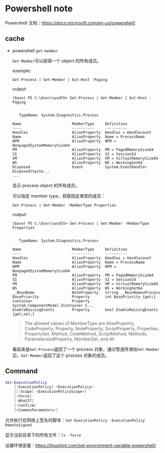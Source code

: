 # Powershell note

Powershell 文档：<https://docs.microsoft.com/en-us/powershell/>

## cache

* powershell `get-member`

    `Get-Member`可以获得一个 object 的所有成员。

    example:

    `Get-Process | Get-Member | Out-Host -Paging`

    output:

    ```
    (base) PS C:\Users\wsdlh> Get-Process | Get-Member | Out-Host -Paging


       TypeName: System.Diagnostics.Process

    Name                       MemberType     Definition
    ----                       ----------     ----------
    Handles                    AliasProperty  Handles = Handlecount
    Name                       AliasProperty  Name = ProcessName
    NPM                        AliasProperty  NPM = NonpagedSystemMemorySize64      
    PM                         AliasProperty  PM = PagedMemorySize64
    SI                         AliasProperty  SI = SessionId
    VM                         AliasProperty  VM = VirtualMemorySize64
    WS                         AliasProperty  WS = WorkingSet64
    Disposed                   Event          System.EventHandler Disposed(Syste... 
    ...
    ```

    显示 process object 的所有成员。

    可以指定 member type，获取指定类型的成员：

    `Get-Process | Get-Member -MemberType Properties`

    output:

    ```
    (base) PS C:\Users\wsdlh> Get-Process | Get-Member -MemberType Properties


       TypeName: System.Diagnostics.Process

    Name                       MemberType     Definition
    ----                       ----------     ----------
    Handles                    AliasProperty  Handles = Handlecount
    Name                       AliasProperty  Name = ProcessName
    NPM                        AliasProperty  NPM = NonpagedSystemMemorySize64      
    PM                         AliasProperty  PM = PagedMemorySize64
    SI                         AliasProperty  SI = SessionId
    VM                         AliasProperty  VM = VirtualMemorySize64
    WS                         AliasProperty  WS = WorkingSet64
    __NounName                 NoteProperty   string __NounName=Process
    BasePriority               Property       int BasePriority {get;}
    Container                  Property       System.ComponentModel.IContainer C... 
    EnableRaisingEvents        Property       bool EnableRaisingEvents {get;set;}
    ```

    > The allowed values of MemberType are AliasProperty, CodeProperty, Property, NoteProperty, ScriptProperty, Properties, PropertySet, Method, CodeMethod, ScriptMethod, Methods, ParameterizedProperty, MemberSet, and All.

    看起来是`Get-Process`返回了一个 process 对象，通过管道传递给`Get-Member`后，`Get-Member`返回了这个 process 对象的成员。

## Command

```powershell
Set-ExecutionPolicy
    [-ExecutionPolicy] <ExecutionPolicy>
    [[-Scope] <ExecutionPolicyScope>]
    [-Force]
    [-WhatIf]
    [-Confirm]
    [<CommonParameters>]
```

允许执行在网络上签名的脚本：`Set-ExecutionPolicy -ExecutionPolicy RemoteSigned`

显示当前目录下的所有文件：`ls -force`

设置环境变量：<https://linuxhint.com/set-environment-variable-powershell/>